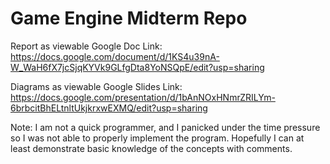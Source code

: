 # Game Engine Midterm Repo
 
Report as viewable Google Doc Link: https://docs.google.com/document/d/1KS4u39nA-W_WaH6fX7jcSjqKYVk9GLfgDta8YoNSQpE/edit?usp=sharing

Diagrams as viewable Google Slides Link: https://docs.google.com/presentation/d/1bAnNOxHNmrZRILYm-6brbcitBhELtnltUkjkrxwEXMQ/edit?usp=sharing

Note: I am not a quick programmer, and I panicked under the time pressure so I was not able to properly implement the program. Hopefully I can at least demonstrate basic knowledge of the concepts with comments.